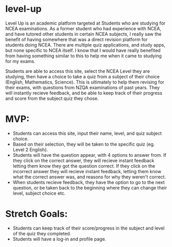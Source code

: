 # level-up

Level Up is an academic platform targeted at Students who are studying for NCEA examinations. As a former student who had experience with NCEA, and have tutored other students in certain NCEA subjects, I really saw the benefit of having somewhere that was a direct revision platform for students doing NCEA. There are multiple quiz applications, and study apps, but none specific to NCEA itself. I know that I would have really benefited from having something similar to this to help me when it came to studying for my exams. 

Students are able to access this site, select the NCEA Level they are studying, then have a choice to take a quiz from a subject of their choice (English, Mathematics, Science). This is ultimately to help them revising for their exams, with questions from NZQA examinations of past years. They will instantly recieve feedback, and be able to keep track of their progress and score from the subject quiz they chose.

# MVP:
- Students can access this site, input their name, level, and quiz subject choice.
- Based on their selection, they will be taken to the specific quiz (eg. Level 2 English). 
- Students will have the question appear, with 4 options to answer from. If they click on the correct answer, they will recieve instant     feedback letting them know they got the question correct. If they click on the incorrect answer they will recieve instant feedback,       letting them know what the correct answer was, and reasons for why they weren't correct.
- When students recieve feedback, they have the option to go to the next question, or be taken back to the beginning where they can change   their level, subject choice etc.

# Stretch Goals:
- Students can keep track of their score/progress in the subject and level of the quiz they completed.
- Students will have a log-in and profile page.




 
